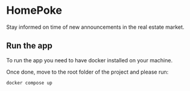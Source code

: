 # HomePoke
Stay informed on time of new announcements in the real estate market.

## Run the app

To run the app you need to have docker installed on your machine.

Once done, move to the root folder of the project and please run:

```bash
docker compose up
```